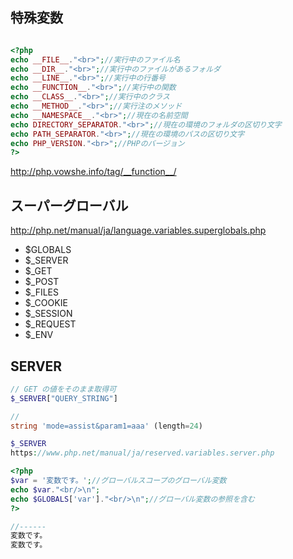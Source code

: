 ## 特殊変数

```php

<?php
echo __FILE__."<br>";//実行中のファイル名
echo __DIR__."<br>";//実行中のファイルがあるフォルダ
echo __LINE__."<br>";//実行中の行番号
echo __FUNCTION__."<br>";//実行中の関数
echo __CLASS__."<br>";//実行中のクラス
echo __METHOD__."<br>";//実行注のメソッド
echo __NAMESPACE__."<br>";//現在の名前空間
echo DIRECTORY_SEPARATOR."<br>";//現在の環境のフォルダの区切り文字
echo PATH_SEPARATOR."<br>";//現在の環境のパスの区切り文字
echo PHP_VERSION."<br>";//PHPのバージョン
?>

```
<http://php.vowshe.info/tag/__function__/>



## スーパーグローバル
http://php.net/manual/ja/language.variables.superglobals.php

 * $GLOBALS
 * $_SERVER
 * $_GET
 * $_POST
 * $_FILES
 * $_COOKIE
 * $_SESSION
 * $_REQUEST
 * $_ENV

## SERVER
```php
// GET の値をそのまま取得可
$_SERVER["QUERY_STRING"]

//
string 'mode=assist&param1=aaa' (length=24)

$_SERVER
https://www.php.net/manual/ja/reserved.variables.server.php

```

```php
<?php
$var = '変数です。';//グローバルスコープのグローバル変数
echo $var."<br/>\n";
echo $GLOBALS['var']."<br/>\n";//グローバル変数の参照を含む
?>

//------
変数です。
変数です。

```